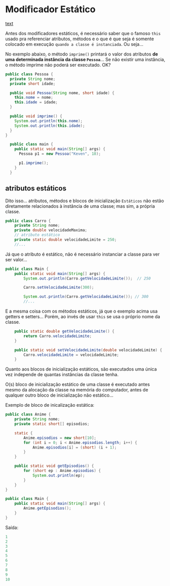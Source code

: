 # Modificador Estático

[text](../maratona-java/src/me/kevensouza/maratonajava/core/staticmodifiers/)

Antes dos modificadores estáticos, é necessário saber que o famoso `this` usado pra referenciar atributos, métodos e o que é que seja é somente colocado em execução `quando a classe é instanciada`. Ou seja...

No exemplo abaixo, o método `imprime()` printará o valor dos atributos **de uma determinada instância da classe `Pessoa`**... Se não existir uma instância, o método imprime não poderá ser executado. OK?

```java
public class Pessoa {
  private String nome;
  private short idade;

  public void Pessoa(String nome, short idade) {
    this.nome = nome;
    this.idade = idade;
  }

  public void imprime() {
    System.out.println(this.nome);
    System.out.println(this.idade);
  }
}
```

```java
  public class main {
    public static void main(String[] args) {
      Pessoa p1 = new Pessoa("Keven", 18);

      p1.imprime();
    }
  }
```

## atributos estáticos

Dito isso... atributos, métodos e blocos de inicialização `Estáticos` não estão diretamente relacionados à instância de uma classe; mas sim, a própria classe.


```java
public class Carro {
    private String nome;
    private double velocidadeMaxima;
    // atributo estático
    private static double velocidadeLimite = 250;
    //...
```

Já que o atributo é estático, não é necessário instanciar a classe para ver ser valor...

```java
public class Main {
    public static void main(String[] args) {
        System.out.println(Carro.getVelocidadeLimite());  // 250

        Carro.setVelocidadeLimite(300);

        System.out.println(Carro.getVelocidadeLimite()); // 300
        //...
```

E a mesma coisa com os métodos estáticos, já que o exemplo acima usa getters e setters... Porém, ao invés de usar `this` se usa o próprio nome da classe.

```java
    public static double getVelocidadeLimite() {
        return Carro.velocidadeLimite;
    }

    public static void setVelocidadeLimite(double velocidadeLimite) {
        Carro.velocidadeLimite = velocidadeLimite;
    }
```

Quanto aos blocos de inicialização estáticos, são executados uma única vez independe de quantas instâncias da classe tenha.

O(s) bloco de inicialização estático de uma classe é executado antes mesmo da alocação da classe na memória do computador, antes de qualquer outro bloco de inicialização não estático...

Exemplo de bloco de inicalização estática:

```java
public class Anime {
    private String nome;
    private static short[] episodios;

    static {
        Anime.episodios = new short[10];
        for (int i = 0; i < Anime.episodios.length; i++) {
            Anime.episodios[i] = (short) (i + 1);
        }
    }

    public static void getEpisodios() {
        for (short ep : Anime.episodios) {
            System.out.println(ep);
        }
    }
}
```
```java
public class Main {
    public static void main(String[] args) {
        Anime.getEpisodios();
    }
}
```

Saída:
```java
1
2
3
4
5
6
7
8
9
10
```